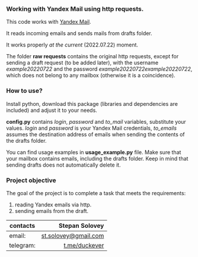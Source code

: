 ### Working with Yandex Mail using http requests.

This code works with [Yandex Mail](https://mail.yandex.ru/ "Yandex Mail"). 

It reads incoming emails and sends mails from drafts folder.

It works properly *at the current* (2022.07.22) moment. 

The folder **raw requests** contains the original http requests, except for sending a draft request (to be added later), with the username *example20220722* and the password *example20220722example20220722*, which does not belong to any mailbox (otherwise it is a coincidence).

### How to use?

Install python, download this package (libraries and dependencies are included) and adjust it to your needs.

**config.py** contains *login*, *password* and *to_mail* variables, substitute your values. *login* and *password* is your Yandex Mail credentials, *to_emails* assumes the destination address of emails when sending the contents of the drafts folder. 

You can find usage examples in **usage_example.py** file. Make sure that your mailbox contains emails, including the drafts folder. Keep in mind that sending drafts does not automatically delete it.

### Project objective

The goal of the project is to complete a task that meets the requirements: 
1. reading Yandex emails via http.
2. sending emails from the draft.

| contacts        | Stepan Solovey |
| ------------- |-------------:| 
| email:      | st.solovey@gmail.com |
| telegram:      | [t.me/duckever](https://t.me/duckever)      |   
